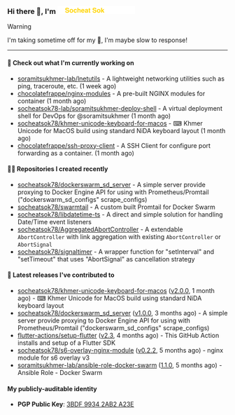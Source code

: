 <h3>
   Hi there 👋,
   I'm <a href="#"><img src="assets/branding.svg" width="177" height="18"></a>
</h3>

> [!WARNING]
> I'm taking sometime off for my 👶, I'm maybe slow to response!

---
#### 👷 Check out what I'm currently working on

- [soramitsukhmer-lab/lnetutils](https://github.com/soramitsukhmer-lab/lnetutils) - A lightweight networking utilities such as ping, traceroute, etc. (1 week ago)
- [chocolatefrappe/nginx-modules](https://github.com/chocolatefrappe/nginx-modules) - A pre-built NGINX modules for container (1 month ago)
- [socheatsok78-lab/soramitsukhmer-deploy-shell](https://github.com/socheatsok78-lab/soramitsukhmer-deploy-shell) - A virtual deployment shell for DevOps for @soramitsukhmer (1 month ago)
- [socheatsok78/khmer-unicode-keyboard-for-macos](https://github.com/socheatsok78/khmer-unicode-keyboard-for-macos) - ⌨  Khmer Unicode for MacOS build using standard NiDA keyboard layout (1 month ago)
- [chocolatefrappe/ssh-proxy-client](https://github.com/chocolatefrappe/ssh-proxy-client) - A SSH Client for configure port forwarding as a container. (1 month ago)

#### 👨‍💻 Repositories I created recently

- [socheatsok78/dockerswarm_sd_server](https://github.com/socheatsok78/dockerswarm_sd_server) - A simple server provide proxying to Docker Engine API for using with Prometheus/Promtail (&#34;dockerswarm_sd_configs&#34; scrape_configs)
- [socheatsok78/swarmtail](https://github.com/socheatsok78/swarmtail) - A custom built Promtail for Docker Swarm
- [socheatsok78/libdatetime-ts](https://github.com/socheatsok78/libdatetime-ts) - A direct and simple solution for handling Date/Time event listeners
- [socheatsok78/AggregatedAbortController](https://github.com/socheatsok78/AggregatedAbortController) - A extendable `AbortController` with link aggregation with existing `AbortController` or `AbortSignal`
- [socheatsok78/signaltimer](https://github.com/socheatsok78/signaltimer) - A wrapper function for &#34;setInterval&#34; and &#34;setTimeout&#34; that uses &#34;AbortSignal&#34; as cancellation strategy

#### 🚀 Latest releases I've contributed to

- [socheatsok78/khmer-unicode-keyboard-for-macos](https://github.com/socheatsok78/khmer-unicode-keyboard-for-macos) ([v2.0.0](https://github.com/socheatsok78/khmer-unicode-keyboard-for-macos/releases/tag/v2.0.0), 1 month ago) - ⌨  Khmer Unicode for MacOS build using standard NiDA keyboard layout
- [socheatsok78/dockerswarm_sd_server](https://github.com/socheatsok78/dockerswarm_sd_server) ([v1.0.0](https://github.com/socheatsok78/dockerswarm_sd_server/releases/tag/v1.0.0), 3 months ago) - A simple server provide proxying to Docker Engine API for using with Prometheus/Promtail (&#34;dockerswarm_sd_configs&#34; scrape_configs)
- [flutter-actions/setup-flutter](https://github.com/flutter-actions/setup-flutter) ([v2.3](https://github.com/flutter-actions/setup-flutter/releases/tag/v2.3), 4 months ago) - This GitHub Action installs and setup of a Flutter SDK
- [socheatsok78/s6-overlay-nginx-module](https://github.com/socheatsok78/s6-overlay-nginx-module) ([v0.2.2](https://github.com/socheatsok78/s6-overlay-nginx-module/releases/tag/v0.2.2), 5 months ago) - nginx module for s6 overlay v3
- [soramitsukhmer-lab/ansible-role-docker-swarm](https://github.com/soramitsukhmer-lab/ansible-role-docker-swarm) ([1.1.0](https://github.com/soramitsukhmer-lab/ansible-role-docker-swarm/releases/tag/1.1.0), 5 months ago) - Ansible Role - Docker Swarm

#### My publicly-auditable identity
   - **PGP Public Key**: [3BDF 9934 2AB2 A23E](https://keyserver.ubuntu.com/pks/lookup?search=73E235BAB2858AF5EBBBD4063BDF99342AB2A23E&fingerprint=on&options=mr&op=index)
